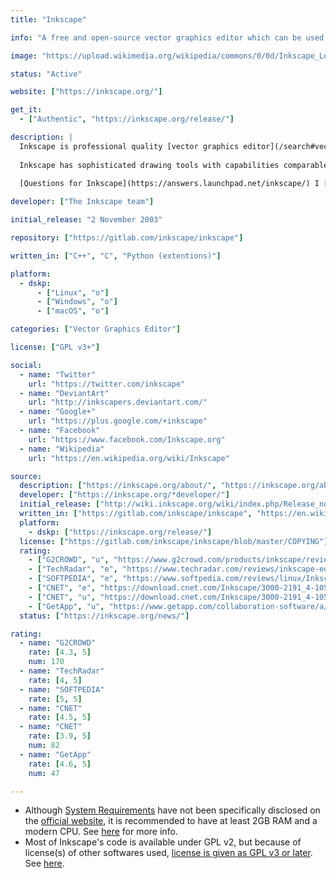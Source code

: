 ```yaml
---
title: "Inkscape"

info: "A free and open-source vector graphics editor which can be used to create or edit vector graphics such as illustrations, diagrams, line arts, charts, logos and complex paintings"

image: "https://upload.wikimedia.org/wikipedia/commons/0/0d/Inkscape_Logo.svg"

status: "Active"

website: ["https://inkscape.org/"]

get_it:
  - ["Authentic", "https://inkscape.org/release/"]

description: |
  Inkscape is professional quality [vector graphics editor](/search#vector_graphics_editor) software which runs on Windows, Mac OS X and GNU/Linux. 
  
  Inkscape has sophisticated drawing tools with capabilities comparable to Adobe Illustrator, CorelDRAW and Xara Xtreme. It can import and export various file formats, including SVG, AI, EPS, PDF, PS and PNG. It has a comprehensive feature set, a simple interface, multi-lingual support and is designed to be extensible; users can customize Inkscape's functionality with add-ons. Inkscape uses Scalable Vector Graphics (SVG), an open XML-based W3C standard, as the native format.
  
  [Questions for Inkscape](https://answers.launchpad.net/inkscape/) I [News](https://inkscape.org/news/) I [Community Forum](https://forum.inkscapecommunity.com/index.php?action=forum) I [Wiki](http://wiki.inkscape.org/wiki/index.php/Inkscape) I [IRC](irc://irc.freenode.org/#inkscape) I [Mailing lists](https://inkscape.org/community/mailing-lists/) I [FAQ](https://inkscape.org/learn/faq/)

developer: ["The Inkscape team"]

initial_release: "2 November 2003"

repository: ["https://gitlab.com/inkscape/inkscape"]

written_in: ["C++", "C", "Python (extentions)"]

platform:
  - dskp:
      - ["Linux", "o"]
      - ["Windows", "o"]
      - ["macOS", "o"]

categories: ["Vector Graphics Editor"]

license: ["GPL v3+"]

social:
  - name: "Twitter"
    url: "https://twitter.com/inkscape"
  - name: "DeviantArt"
    url: "http://inkscapers.deviantart.com/"
  - name: "Google+"
    url: "https://plus.google.com/+inkscape"
  - name: "Facebook"
    url: "https://www.facebook.com/Inkscape.org"
  - name: "Wikipedia"
    url: "https://en.wikipedia.org/wiki/Inkscape"

source:
  description: ["https://inkscape.org/about/", "https://inkscape.org/about/overview/"]
  developer: ["https://inkscape.org/*developer/"]
  initial_release: ["http://wiki.inkscape.org/wiki/index.php/Release_notes/0.35", "https://en.wikipedia.org/wiki/Inkscape", "http://wiki.inkscape.org/wiki/index.php/InkscapeHistory"]
  written_in: ["https://gitlab.com/inkscape/inkscape", "https://en.wikipedia.org/wiki/Inkscape"]
  platform:
    - dskp: ["https://inkscape.org/release/"]
  license: ["https://gitlab.com/inkscape/inkscape/blob/master/COPYING"]
  rating:
    - ["G2CROWD", "u", "https://www.g2crowd.com/products/inkscape/reviews"]
    - ["TechRadar", "e", "https://www.techradar.com/reviews/inkscape-editor"]
    - ["SOFTPEDIA", "e", "https://www.softpedia.com/reviews/linux/Inkscape-26626.shtml"]
    - ["CNET", "e", "https://download.cnet.com/Inkscape/3000-2191_4-10527269.html"]
    - ["CNET", "u", "https://download.cnet.com/Inkscape/3000-2191_4-10527269.html"]
    - ["GetApp", "u", "https://www.getapp.com/collaboration-software/a/inkscape-business-graphics-software/reviews/"]
  status: ["https://inkscape.org/news/"]

rating:
  - name: "G2CROWD"
    rate: [4.3, 5]
    num: 170
  - name: "TechRadar"
    rate: [4, 5]
  - name: "SOFTPEDIA"
    rate: [5, 5]
  - name: "CNET"
    rate: [4.5, 5]
  - name: "CNET"
    rate: [3.9, 5]
    num: 82
  - name: "GetApp"
    rate: [4.6, 5]
    num: 47

---
```

* Although [System Requirements](#sysreq) have not been specifically disclosed on the [official website](https://inkscape.org/), it is recommended to have at least 2GB RAM and a modern CPU. See [here](https://forum.inkscapecommunity.com/index.php?PHPSESSID=iit20pe7v0u5o89lc41bihb216&action=articles;sa=view;article=35) for more info.
* Most of Inkscape's code is available under GPL v2, but because of license(s) of other softwares used, [license is given as GPL v3 or later](#license). See [here](https://gitlab.com/inkscape/inkscape/blob/master/COPYING).